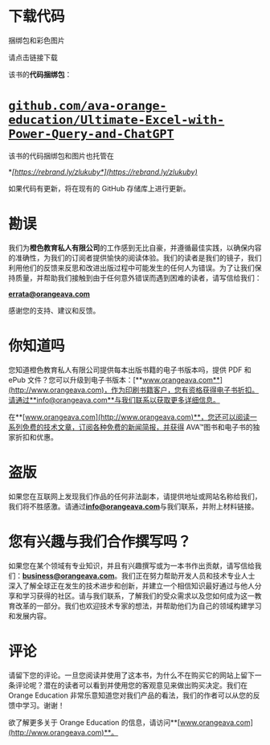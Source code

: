# 下载代码

捆绑包和彩色图片

请点击链接下载

该书的**代码捆绑包**：

# [`github.com/ava-orange-education/Ultimate-Excel-with-Power-Query-and-ChatGPT`](https://github.com/ava-orange-education/Ultimate-Excel-with-Power-Query-and-ChatGPT)

该书的代码捆绑包和图片也托管在

**[*https://rebrand.ly/zlukuby*](https://rebrand.ly/zlukuby)**

如果代码有更新，将在现有的 GitHub 存储库上进行更新。

# 勘误

我们为**橙色教育私人有限公司**的工作感到无比自豪，并遵循最佳实践，以确保内容的准确性，为我们的订阅者提供愉快的阅读体验。我们的读者是我们的镜子，我们利用他们的反馈来反思和改进出版过程中可能发生的任何人为错误。为了让我们保持质量，并帮助我们接触到由于任何意外错误而遇到困难的读者，请写信给我们：

**errata@orangeava.com**

感谢您的支持、建议和反馈。

# 你知道吗

您知道橙色教育私人有限公司提供每本出版书籍的电子书版本吗，提供 PDF 和 ePub 文件？您可以升级到电子书版本：[**www.orangeava.com**](http://www.orangeava.com)，作为印刷书籍客户，您有资格获得电子书折扣。请通过**info@orangeava.com**与我们联系以获取更多详细信息。

在**[www.orangeava.com](http://www.orangeava.com)**，您还可以阅读一系列免费的技术文章，订阅各种免费的新闻简报，并获得 AVA™图书和电子书的独家折扣和优惠。

# 盗版

如果您在互联网上发现我们作品的任何非法副本，请提供地址或网站名称给我们，我们将不胜感激。请通过**info@orangeava.com**与我们联系，并附上材料链接。

# 您有兴趣与我们合作撰写吗？

如果您在某个领域有专业知识，并且有兴趣撰写或为一本书作出贡献，请写信给我们：**business@orangeava.com**。我们正在努力帮助开发人员和技术专业人士深入了解全球正在发生的技术进步和创新，并建立一个相信知识最好通过与他人分享和学习获得的社区。请与我们联系，了解我们的受众需求以及您如何成为这一教育改革的一部分。我们也欢迎技术专家的想法，并帮助他们为自己的领域构建学习和发展内容。

# 评论

请留下您的评论。一旦您阅读并使用了这本书，为什么不在购买它的网站上留下一条评论呢？潜在的读者可以看到并使用您的客观意见来做出购买决定。我们在 Orange Education 非常乐意知道您对我们产品的看法，我们的作者可以从您的反馈中学习。谢谢！

欲了解更多关于 Orange Education 的信息，请访问**[www.orangeava.com](http://www.orangeava.com)**。
